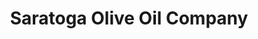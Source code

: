 ---
title: "Saratoga Olive Oil Company"
url: /burlington/saratoga-olive-oil-company/
shop: Lebensmittel
---